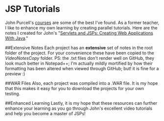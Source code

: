 JSP Tutorials
===========

John Purcell's [courses] are some of the best I've found. As a former teacher, I like to enhance my own learning by creating parallel tutorials. Here are the notes I created for John's "[Servlets and JSPs: Creating Web Applications With Java]."



##Extensive Notes
Each project has an **extensive** set of notes in the root folder of the project. For your convenience these have been copied to the *VideoNotesCopy* folder. PS: the .txt files don't render well on GitHub, they look much better in Notepad++; I'm actually mildly mortified by how their formatting has been altered when viewed through GitHub; but! it is fine for a preview :)

##WAR Files
Also, each project was compiled into a .WAR file. It is my hope that this makes it easy for you to download the projects for your own testing.

##Enhanced Learning
Lastly, it is my hope that these resources can further enhance your learning as you go through John's excellent video tutorials and help you become a master of JSPs!



[courses]:http://www.caveofprogramming.com/
[Servlets and JSPs: Creating Web Applications With Java]:http://courses.caveofprogramming.com/course/servlets-and-jsps-creating-web-applications-with-java/
